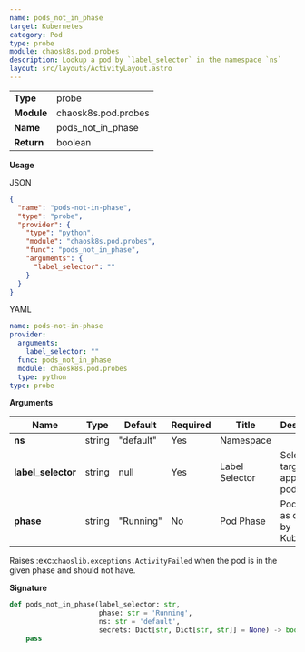 ```yaml
---
name: pods_not_in_phase
target: Kubernetes
category: Pod
type: probe
module: chaosk8s.pod.probes
description: Lookup a pod by `label_selector` in the namespace `ns`
layout: src/layouts/ActivityLayout.astro
---
```


|            |                     |
| ---------- | ------------------- |
| **Type**   | probe               |
| **Module** | chaosk8s.pod.probes |
| **Name**   | pods_not_in_phase   |
| **Return** | boolean             |

**Usage**

JSON

```json
{
  "name": "pods-not-in-phase",
  "type": "probe",
  "provider": {
    "type": "python",
    "module": "chaosk8s.pod.probes",
    "func": "pods_not_in_phase",
    "arguments": {
      "label_selector": ""
    }
  }
}
```

YAML

```yaml
name: pods-not-in-phase
provider:
  arguments:
    label_selector: ""
  func: pods_not_in_phase
  module: chaosk8s.pod.probes
  type: python
type: probe
```

**Arguments**

| Name               | Type   | Default   | Required | Title          | Description                              |
| ------------------ | ------ | --------- | -------- | -------------- | ---------------------------------------- |
| **ns**             | string | "default" | Yes      | Namespace      |                                          |
| **label_selector** | string | null      | Yes      | Label Selector | Selectors to target the appropriate pods |
| **phase**          | string | "Running" | No       | Pod Phase      | Pod phase as defined by Kubernetes       |

Raises :exc:`chaoslib.exceptions.ActivityFailed` when the pod is in the
given phase and should not have.

**Signature**

```python
def pods_not_in_phase(label_selector: str,
                      phase: str = 'Running',
                      ns: str = 'default',
                      secrets: Dict[str, Dict[str, str]] = None) -> bool:
    pass
```
